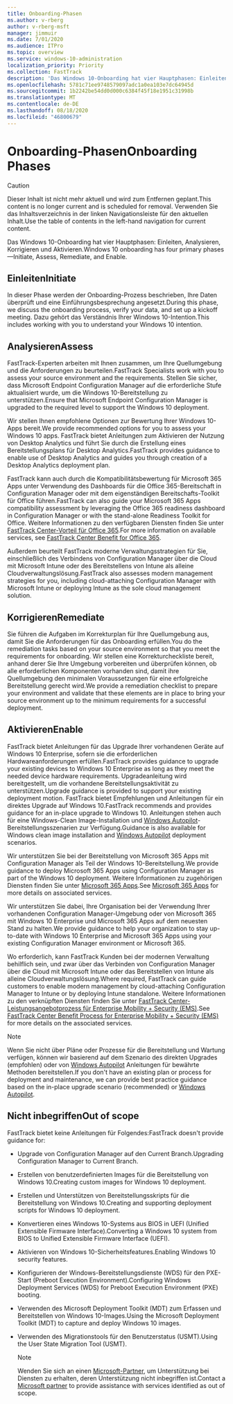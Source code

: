 ```yaml
---
title: Onboarding-Phasen
ms.author: v-rberg
author: v-rberg-msft
manager: jimmuir
ms.date: 7/01/2020
ms.audience: ITPro
ms.topic: overview
ms.service: windows-10-administration
localization_priority: Priority
ms.collection: FastTrack
description: 'Das Windows 10-Onboarding hat vier Hauptphasen: Einleiten, Analysieren, Korrigieren und Aktivieren.'
ms.openlocfilehash: 5781c71ee9748579097adc1a0ea103e7dc64945d
ms.sourcegitcommit: 1b2242be54dd0d000c6384f45f18e1951c31998b
ms.translationtype: MT
ms.contentlocale: de-DE
ms.lasthandoff: 08/18/2020
ms.locfileid: "46800679"
---
```

# <a name="onboarding-phases"></a><span data-ttu-id="cb45d-103">Onboarding-Phasen</span><span class="sxs-lookup"><span data-stu-id="cb45d-103">Onboarding Phases</span></span>

> [!CAUTION]
> <span data-ttu-id="cb45d-104">Dieser Inhalt ist nicht mehr aktuell und wird zum Entfernen geplant.</span><span class="sxs-lookup"><span data-stu-id="cb45d-104">This content is no longer current and is scheduled for removal.</span></span> <span data-ttu-id="cb45d-105">Verwenden Sie das Inhaltsverzeichnis in der linken Navigationsleiste für den aktuellen Inhalt.</span><span class="sxs-lookup"><span data-stu-id="cb45d-105">Use the table of contents in the left-hand navigation for current content.</span></span>

<span data-ttu-id="cb45d-106">Das Windows 10-Onboarding hat vier Hauptphasen: Einleiten, Analysieren, Korrigieren und Aktivieren.</span><span class="sxs-lookup"><span data-stu-id="cb45d-106">Windows 10 onboarding has four primary phases—Initiate, Assess, Remediate, and Enable.</span></span>

## <a name="initiate"></a><span data-ttu-id="cb45d-107">Einleiten</span><span class="sxs-lookup"><span data-stu-id="cb45d-107">Initiate</span></span>

<span data-ttu-id="cb45d-108">In dieser Phase werden der Onboarding-Prozess beschrieben, Ihre Daten überprüft und eine Einführungsbesprechung angesetzt.</span><span class="sxs-lookup"><span data-stu-id="cb45d-108">During this phase, we discuss the onboarding process, verify your data, and set up a kickoff meeting.</span></span> <span data-ttu-id="cb45d-109">Dazu gehört das Verständnis Ihrer Windows 10-Intention.</span><span class="sxs-lookup"><span data-stu-id="cb45d-109">This includes working with you to understand your Windows 10 intention.</span></span>

## <a name="assess"></a><span data-ttu-id="cb45d-110">Analysieren</span><span class="sxs-lookup"><span data-stu-id="cb45d-110">Assess</span></span>

<span data-ttu-id="cb45d-111">FastTrack-Experten arbeiten mit Ihnen zusammen, um Ihre Quellumgebung und die Anforderungen zu beurteilen.</span><span class="sxs-lookup"><span data-stu-id="cb45d-111">FastTrack Specialists work with you to assess your source environment and the requirements.</span></span> <span data-ttu-id="cb45d-112">Stellen Sie sicher, dass Microsoft Endpoint Configuration Manager auf die erforderliche Stufe aktualisiert wurde, um die Windows 10-Bereitstellung zu unterstützen.</span><span class="sxs-lookup"><span data-stu-id="cb45d-112">Ensure that Microsoft Endpoint Configuration Manager is upgraded to the required level to support the Windows 10 deployment.</span></span> 

<span data-ttu-id="cb45d-113">Wir stellen Ihnen empfohlene Optionen zur Bewertung Ihrer Windows 10-Apps bereit.</span><span class="sxs-lookup"><span data-stu-id="cb45d-113">We provide recommended options for you to assess your Windows 10 apps.</span></span> <span data-ttu-id="cb45d-114">FastTrack bietet Anleitungen zum Aktivieren der Nutzung von Desktop Analytics und führt Sie durch die Erstellung eines Bereitstellungsplans für Desktop Analytics.</span><span class="sxs-lookup"><span data-stu-id="cb45d-114">FastTrack provides guidance to enable use of Desktop Analytics and guides you through creation of a Desktop Analytics deployment plan.</span></span>

<span data-ttu-id="cb45d-115">FastTrack kann auch durch die Kompatibilitätsbewertung für Microsoft 365 Apps unter Verwendung des Dashboards für die Office 365-Bereitschaft in Configuration Manager oder mit dem eigenständigen Bereitschafts-Toolkit für Office führen.</span><span class="sxs-lookup"><span data-stu-id="cb45d-115">FastTrack can also guide your Microsoft 365 Apps compatibility assessment by leveraging the Office 365 readiness dashboard in Configuration Manager or with the stand-alone Readiness Toolkit for Office.</span></span> <span data-ttu-id="cb45d-116">Weitere Informationen zu den verfügbaren Diensten finden Sie unter [FastTrack Center-Vorteil für Office 365](O365-fasttrack-benefit-for-office-365.md).</span><span class="sxs-lookup"><span data-stu-id="cb45d-116">For more information on available services, see [FastTrack Center Benefit for Office 365](O365-fasttrack-benefit-for-office-365.md).</span></span> 

<span data-ttu-id="cb45d-117">Außerdem beurteilt FastTrack moderne Verwaltungsstrategien für Sie, einschließlich des Verbindens von Configuration Manager über die Cloud mit Microsoft Intune oder des Bereitstellens von Intune als alleine Cloudverwaltungslösung.</span><span class="sxs-lookup"><span data-stu-id="cb45d-117">FastTrack also assesses modern management strategies for you, including cloud-attaching Configuration Manager with Microsoft Intune or deploying Intune as the sole cloud management solution.</span></span>

## <a name="remediate"></a><span data-ttu-id="cb45d-118">Korrigieren</span><span class="sxs-lookup"><span data-stu-id="cb45d-118">Remediate</span></span>

<span data-ttu-id="cb45d-119">Sie führen die Aufgaben im Korrekturplan für Ihre Quellumgebung aus, damit Sie die Anforderungen für das Onboarding erfüllen.</span><span class="sxs-lookup"><span data-stu-id="cb45d-119">You do the remediation tasks based on your source environment so that you meet the requirements for onboarding.</span></span> <span data-ttu-id="cb45d-120">Wir stellen eine Korrekturcheckliste bereit, anhand derer Sie Ihre Umgebung vorbereiten und überprüfen können, ob alle erforderlichen Komponenten vorhanden sind, damit ihre Quellumgebung den minimalen Voraussetzungen für eine erfolgreiche Bereitstellung gerecht wird.</span><span class="sxs-lookup"><span data-stu-id="cb45d-120">We provide a remediation checklist to prepare your environment and validate that these elements are in place to bring your source environment up to the minimum requirements for a successful deployment.</span></span> 

## <a name="enable"></a><span data-ttu-id="cb45d-121">Aktivieren</span><span class="sxs-lookup"><span data-stu-id="cb45d-121">Enable</span></span>

<span data-ttu-id="cb45d-122">FastTrack bietet Anleitungen für das Upgrade Ihrer vorhandenen Geräte auf Windows 10 Enterprise, sofern sie die erforderlichen Hardwareanforderungen erfüllen.</span><span class="sxs-lookup"><span data-stu-id="cb45d-122">FastTrack provides guidance to upgrade your existing devices to Windows 10 Enterprise as long as they meet the needed device hardware requirements.</span></span> <span data-ttu-id="cb45d-123">Upgradeanleitung wird bereitgestellt, um die vorhandene Bereitstellungsaktivität zu unterstützen.</span><span class="sxs-lookup"><span data-stu-id="cb45d-123">Upgrade guidance is provided to support your existing deployment motion.</span></span> <span data-ttu-id="cb45d-124">FastTrack bietet Empfehlungen und Anleitungen für ein direktes Upgrade auf Windows 10.</span><span class="sxs-lookup"><span data-stu-id="cb45d-124">FastTrack recommends and provides guidance for an in-place upgrade to Windows 10.</span></span> <span data-ttu-id="cb45d-125">Anleitungen stehen auch für eine Windows-Clean Image-Installation und [Windows Autopilot](EMS-onboarding-phases.md#windows-autopilot)-Bereitstellungsszenarien zur Verfügung.</span><span class="sxs-lookup"><span data-stu-id="cb45d-125">Guidance is also available for Windows clean image installation and [Windows Autopilot](EMS-onboarding-phases.md#windows-autopilot) deployment scenarios.</span></span> 

<span data-ttu-id="cb45d-126">Wir unterstützen Sie bei der Bereitstellung von Microsoft 365 Apps mit Configuration Manager als Teil der Windows 10-Bereitstellung.</span><span class="sxs-lookup"><span data-stu-id="cb45d-126">We provide guidance to deploy Microsoft 365 Apps using Configuration Manager as part of the Windows 10 deployment.</span></span> <span data-ttu-id="cb45d-127">Weitere Informationen zu zugehörigen Diensten finden Sie unter [Microsoft 365 Apps](O365-onboarding-and-migration.md#microsoft-365-apps).</span><span class="sxs-lookup"><span data-stu-id="cb45d-127">See [Microsoft 365 Apps](O365-onboarding-and-migration.md#microsoft-365-apps) for more details on associated services.</span></span>

<span data-ttu-id="cb45d-128">Wir unterstützen Sie dabei, Ihre Organisation bei der Verwendung Ihrer vorhandenen Configuration Manager-Umgebung oder von Microsoft 365 mit Windows 10 Enterprise und Microsoft 365 Apps auf dem neuesten Stand zu halten.</span><span class="sxs-lookup"><span data-stu-id="cb45d-128">We provide guidance to help your organization to stay up-to-date with Windows 10 Enterprise and Microsoft 365 Apps using your existing Configuration Manager environment or Microsoft 365.</span></span>

<span data-ttu-id="cb45d-129">Wo erforderlich, kann FastTrack Kunden bei der modernen Verwaltung behilflich sein, und zwar über das Verbinden von Configuration Manager über die Cloud mit Microsoft Intune oder das Bereitstellen von Intune als alleine Cloudverwaltungslösung.</span><span class="sxs-lookup"><span data-stu-id="cb45d-129">Where required, FastTrack can guide customers to enable modern management by cloud-attaching Configuration Manager to Intune or by deploying Intune standalone.</span></span> <span data-ttu-id="cb45d-130">Weitere Informationen zu den verknüpften Diensten finden Sie unter [FastTrack Center-Leistungsangebotprozess für Enterprise Mobility + Security (EMS)](EMS-fasttrack-process.md).</span><span class="sxs-lookup"><span data-stu-id="cb45d-130">See [FastTrack Center Benefit Process for Enterprise Mobility + Security (EMS)](EMS-fasttrack-process.md) for more details on the associated services.</span></span>

> [!NOTE]
> <span data-ttu-id="cb45d-131">Wenn Sie nicht über Pläne oder Prozesse für die Bereitstellung und Wartung verfügen, können wir basierend auf dem Szenario des direkten Upgrades (empfohlen) oder von [Windows Autopilot](EMS-onboarding-phases.md#windows-autopilot) Anleitungen für bewährte Methoden bereitstellen.</span><span class="sxs-lookup"><span data-stu-id="cb45d-131">If you don't have an existing plan or process for deployment and maintenance, we can provide best practice guidance based on the in-place upgrade scenario (recommended) or [Windows Autopilot](EMS-onboarding-phases.md#windows-autopilot).</span></span>

## <a name="out-of-scope"></a><span data-ttu-id="cb45d-132">Nicht inbegriffen</span><span class="sxs-lookup"><span data-stu-id="cb45d-132">Out of scope</span></span>

<span data-ttu-id="cb45d-133">FastTrack bietet keine Anleitungen für Folgendes:</span><span class="sxs-lookup"><span data-stu-id="cb45d-133">FastTrack doesn't provide guidance for:</span></span>

- <span data-ttu-id="cb45d-134">Upgrade von Configuration Manager auf den Current Branch.</span><span class="sxs-lookup"><span data-stu-id="cb45d-134">Upgrading Configuration Manager to Current Branch.</span></span>
- <span data-ttu-id="cb45d-135">Erstellen von benutzerdefinierten Images für die Bereitstellung von Windows 10.</span><span class="sxs-lookup"><span data-stu-id="cb45d-135">Creating custom images for Windows 10 deployment.</span></span>
- <span data-ttu-id="cb45d-136">Erstellen und Unterstützen von Bereitstellungsskripts für die Bereitstellung von Windows 10.</span><span class="sxs-lookup"><span data-stu-id="cb45d-136">Creating and supporting deployment scripts for Windows 10 deployment.</span></span>
- <span data-ttu-id="cb45d-137">Konvertieren eines Windows 10-Systems aus BIOS in UEFI (Unified Extensible Firmware Interface).</span><span class="sxs-lookup"><span data-stu-id="cb45d-137">Converting a Windows 10 system from BIOS to Unified Extensible Firmware Interface (UEFI).</span></span>
- <span data-ttu-id="cb45d-138">Aktivieren von Windows 10-Sicherheitsfeatures.</span><span class="sxs-lookup"><span data-stu-id="cb45d-138">Enabling Windows 10 security features.</span></span> 
- <span data-ttu-id="cb45d-139">Konfigurieren der Windows-Bereitstellungsdienste (WDS) für den PXE-Start (Preboot Execution Environment).</span><span class="sxs-lookup"><span data-stu-id="cb45d-139">Configuring Windows Deployment Services (WDS) for Preboot Execution Environment (PXE) booting.</span></span>
- <span data-ttu-id="cb45d-140">Verwenden des Microsoft Deployment Toolkit (MDT) zum Erfassen und Bereitstellen von Windows 10-Images.</span><span class="sxs-lookup"><span data-stu-id="cb45d-140">Using the Microsoft Deployment Toolkit (MDT) to capture and deploy Windows 10 images.</span></span>
- <span data-ttu-id="cb45d-141">Verwenden des Migrationstools für den Benutzerstatus (USMT).</span><span class="sxs-lookup"><span data-stu-id="cb45d-141">Using the User State Migration Tool (USMT).</span></span>

  > [!NOTE]
  > <span data-ttu-id="cb45d-142">Wenden Sie sich an einen [Microsoft-Partner](https://go.microsoft.com/fwlink/?linkid=2080150), um Unterstützung bei Diensten zu erhalten, deren Unterstützung nicht inbegriffen ist.</span><span class="sxs-lookup"><span data-stu-id="cb45d-142">Contact a [Microsoft partner](https://go.microsoft.com/fwlink/?linkid=2080150) to provide assistance with services identified as out of scope.</span></span>

 